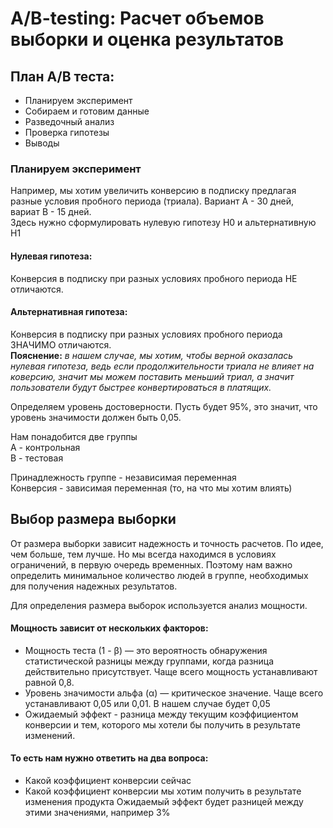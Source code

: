 # A/B-testing: Расчет объемов выборки и оценка результатов

## План A/B теста:
* Планируем эксперимент 
* Собираем и готовим данные  
* Разведочный анализ
* Проверка гипотезы 
* Выводы

### Планируем эксперимент
Например, мы хотим увеличить конверсию в подписку предлагая разные условия пробного периода (триала). Вариант А - 30 дней, вариат B - 15 дней. <br />
Здесь нужно сформулировать нулевую гипотезу H0 и альтернативную H1 <br />
#### Нулевая гипотеза: 
Конверсия в подписку при разных условиях пробного периода НЕ отличаются. <br />
#### Альтернативная гипотеза: 
Конверсия в подписку при разных условиях пробного периода ЗНАЧИМО отличаются. <br />
**Пояснение:** 
*в нашем случае, мы хотим, чтобы верной оказалась нулевая гипотеза, ведь если продолжительности триала не влияет на коверсию, значит мы можем поставить меньший триал, а значит пользователи будут быстрее конвертироваться в платящих.*

Определяем уровень достоверности. Пусть будет 95%, это значит, что уровень значимости должен быть 0,05. <br />

Нам понадобится две группы <br />
А - контрольная <br />
В - тестовая <br />

Принадлежность группе - независимая переменная  <br />
Конверсия - зависимая переменная (то, на что мы хотим влиять) <br />

## Выбор размера выборки

От размера выборки зависит надежность и точность расчетов. По идее, чем больше, тем лучше. Но мы всегда находимся в условиях ограничений, в первую очередь временных. Поэтому нам важно определить минимальное количество людей в группе, необходимых для получения надежных результатов. 

Для определения размера выборок используется анализ мощности. <br />

#### Мощность зависит от нескольких факторов: 

* Мощность теста (1 - β) — это вероятность обнаружения статистической разницы между группами, когда разница действительно присутствует. Чаще всего мощность устанавливают равной 0,8.
* Уровень значимости альфа (α) — критическое значение. Чаще всего устанавливают 0,05 или 0,01. В нашем случае будет 0,05
* Ожидаемый эффект - разница между текущим коэффициентом конверсии и тем, которого мы хотели бы получить в результате изменений.

#### То есть нам нужно ответить на два вопроса:
* Какой коэффициент конверсии сейчас 
* Какой коэффициент конверсии мы хотим получить в результате изменения продукта 
Ожидаемый эффект будет разницей между этими значениями, например 3%
